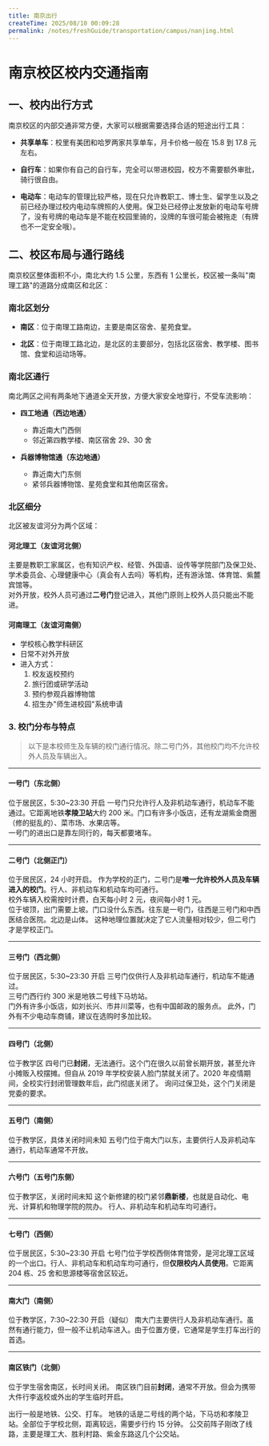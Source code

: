 ```yaml
---
title: 南京出行
createTime: 2025/08/10 00:09:28
permalink: /notes/freshGuide/transportation/campus/nanjing.html
---
```


# 南京校区校内交通指南

## 一、校内出行方式

南京校区的内部交通非常方便，大家可以根据需要选择合适的短途出行工具：

- **共享单车**：校里有美团和哈罗两家共享单车，月卡价格一般在 15.8 到 17.8 元左右。

- **自行车**：如果你有自己的自行车，完全可以带进校园，校方不需要额外审批，骑行很自由。

- **电动车**：电动车的管理比较严格，现在只允许教职工、博士生、留学生以及之前已经办理过校内电动车牌照的人使用。保卫处已经停止发放新的电动车号牌了，没有号牌的电动车是不能在校园里骑的，没牌的车很可能会被拖走（有牌也不一定安全哦）。


## 二、校区布局与通行路线

南京校区整体面积不小，南北大约 1.5 公里，东西有 1 公里长，校区被一条叫"南理工路"的道路分成南区和北区：

### 南北区划分

- **南区**：位于南理工路南边，主要是南区宿舍、星苑食堂。      

- **北区**：位于南理工路北边，是北区的主要部分，包括北区宿舍、教学楼、图书馆、食堂和运动场等。

### 南北区通行

南北两区之间有两条地下通道全天开放，方便大家安全地穿行，不受车流影响：

- **四工地通（西边地通）**
  - 靠近南大门西侧
  - 邻近第四教学楼、南区宿舍 29、30 舍

- **兵器博物馆通（东边地通）**
  - 靠近南大门东侧
  - 紧邻兵器博物馆、星苑食堂和其他南区宿舍。

### 北区细分

北区被友谊河分为两个区域：

#### 河北理工（友谊河北侧）

主要是教职工家属区，也有知识产权、经管、外国语、设传等学院部门及保卫处、学术委员会、心理健康中心（真会有人去吗）等机构，还有游泳馆、体育馆、紫麓宾馆等。  
对外开放，校外人员可通过**二号门**登记进入，其他门原则上校外人员只能出不能进。

#### 河南理工（友谊河南侧）
- 学校核心教学科研区
- 日常不对外开放
- 进入方式：
  1. 校友返校预约
  2. 旅行团或研学活动
  3. 预约参观兵器博物馆
  4. 招生办"师生进校园"系统申请

### 3. 校门分布与特点

> 以下是本校师生及车辆的校门通行情况。除二号门外，其他校门均不允许校外人员及车辆出入。

---

#### 一号门（东北侧）
位于居民区，5:30~23:30 开启
一号门只允许行人及非机动车通行，机动车不能通过。它距离地铁**孝陵卫站**大约 200 米。门口有许多小饭店，还有龙湖紫金商圈（修的挺乱的）、菜市场、水果店等。  
一号门的进出口是靠左同行的，每天都要堵车。

---

#### 二号门（北侧正门）
位于居民区，24 小时开启。
作为学校的正门，二号门是**唯一允许校外人员及车辆进入的校门**。行人、非机动车和机动车均可通行。  
校外车辆入校需按时计费，白天每小时 2 元，夜间每小时 1 元。  
位于坡顶，出门需要上坡。门口没什么东西。往东是一号门，往西是三号门和中西医结合医院。北边是山体。
这种地理位置就决定了它人流量相对较少，但二号门才是学校正门。

---

#### 三号门（西北侧）
位于居民区，5:30~23:30 开启
三号门仅供行人及非机动车通行，机动车不能通过。  
三号门西行约 300 米是地铁二号线下马坊站。  
门外有许多小饭店，如刘长兴、市井川菜等，也有中国邮政的服务点。
此外，门外有不少电动车商铺，建议在选购时多加比较。

---

#### 四号门（北侧）
位于教学区
四号门已**封闭**，无法通行。这个门在很久以前曾长期开放，甚至允许小摊贩入校摆摊。但自从 2019 年学校安装人脸门禁就关闭了。2020 年疫情期间，全校实行封闭管理数年后，此门彻底关闭了。
询问过保卫处，这个门关闭是党委的要求。

---

#### 五号门（南侧）
位于教学区，具体关闭时间未知
五号门位于南大门以东，主要供行人及非机动车通行，机动车通常不开放。

---

#### 六号门（五号门东侧）
位于教学区，关闭时间未知
这个新修建的校门紧邻**鼎新楼**，也就是自动化、电光、计算机和物理学院的院办。
行人、非机动车和机动车均可通行。

---

#### 七号门（西侧）
位于居民区，5:30~23:30 开启
七号门位于学校西侧体育馆旁，是河北理工区域的一个出口。行人、非机动车和机动车均可通行，但**仅限校内人员使用**。它距离 204 栋、25 舍和思源楼等宿舍区较近。

---

#### 南大门（南侧）
位于教学区，7:30~22:30 开启（疑似）
南大门主要供行人及非机动车通行。虽然有通行能力，但一般不让机动车进入。由于位置方便，它通常是学生打车出行的首选。

---

#### 南区铁门（北侧）
位于学生宿舍南区，长时间关闭。
南区铁门目前**封闭**，通常不开放。但会为携带大件行李返校或外出的学生临时开启。

出行一般是地铁、公交、打车。
地铁的话是二号线的两个站，下马坊和孝陵卫站。全部位于学校北侧，距离较远，需要步行约 15 分钟。
公交前阵子刚改了线路，主要是理工大、胜利村路、紫金东路这几个公交站。